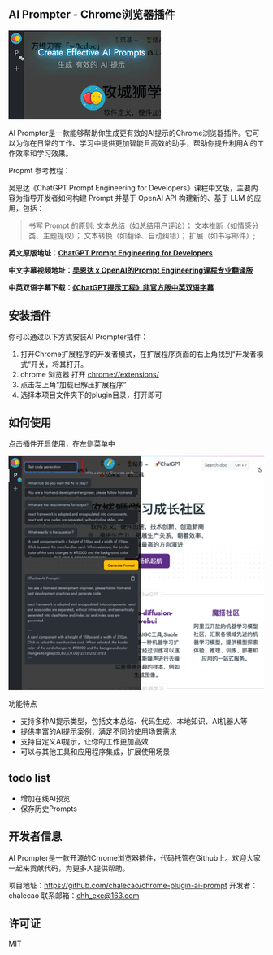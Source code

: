 ## AI Prompter - Chrome浏览器插件
![](/static/images/posts/2023-05-13-16-32-46.png)

AI Prompter是一款能够帮助你生成更有效的AI提示的Chrome浏览器插件。它可以为你在日常的工作、学习中提供更加智能且高效的助手，帮助你提升利用AI的工作效率和学习效果。

Propmt 参考教程：

吴恩达《ChatGPT Prompt Engineering for Developers》课程中文版，主要内容为指导开发者如何构建 Prompt 并基于 OpenAI API 构建新的、基于 LLM 的应用，包括：

> 书写 Prompt 的原则;
> 文本总结（如总结用户评论）；
> 文本推断（如情感分类、主题提取）；
> 文本转换（如翻译、自动纠错）；
> 扩展（如书写邮件）;

**英文原版地址：[ChatGPT Prompt Engineering for Developers](https://learn.deeplearning.ai)**

**中文字幕视频地址：[吴恩达 x OpenAI的Prompt Engineering课程专业翻译版](https://www.bilibili.com/video/BV1Bo4y1A7FU/?share_source=copy_web)**

**中英双语字幕下载：[《ChatGPT提示工程》非官方版中英双语字幕](https://github.com/GitHubDaily/ChatGPT-Prompt-Engineering-for-Developers-in-Chinese)**


## 安装插件
你可以通过以下方式安装AI Prompter插件：

1. 打开Chrome扩展程序的开发者模式，在扩展程序页面的右上角找到“开发者模式”开关，将其打开。
2. chrome 浏览器 打开 <chrome://extensions/>
3. 点击左上角“加载已解压扩展程序”
4. 选择本项目文件夹下的plugin目录，打开即可

## 如何使用
点击插件开启使用，在左侧菜单中

![](/static/images/posts/2023-05-13-16-30-50.png)

功能特点
- 支持多种AI提示类型，包括文本总结、代码生成、本地知识、AI机器人等
- 提供丰富的AI提示案例，满足不同的使用场景需求
- 支持自定义AI提示，让你的工作更加高效
- 可以与其他工具和应用程序集成，扩展使用场景
  
## todo list
- 增加在线AI预览
- 保存历史Prompts

## 开发者信息
AI Prompter是一款开源的Chrome浏览器插件，代码托管在Github上。欢迎大家一起来贡献代码，为更多人提供帮助。

项目地址：https://github.com/chalecao/chrome-plugin-ai-prompt
开发者：chalecao
联系邮箱：chh_exe@163.com

## 许可证
MIT